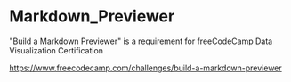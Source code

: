 # Markdown_Previewer
"Build a Markdown Previewer" is a requirement for freeCodeCamp Data Visualization Certification

https://www.freecodecamp.com/challenges/build-a-markdown-previewer
